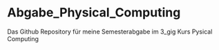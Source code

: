 # Abgabe_Physical_Computing
Das Github Repository für meine Semesterabgabe im 3_gig Kurs Pysical Computing
